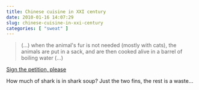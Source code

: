 ```yaml
---
title: Chinese cuisine in XXI century
date: 2010-01-16 14:07:29
slug: chinese-cuisine-in-xxi-century
categories: [ "sweat" ]
---
```


> (...) when the animal's fur is not needed (mostly with cats), the animals are put in a sack, and are then cooked alive in a barrel of boiling water (...)

[Sign the petition, please](http://www.ptroa.co.il/petitionmovie/petition-English.php)


How much of shark is in shark soup? Just the two fins, the rest is a waste...

